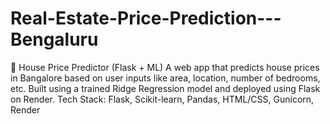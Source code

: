 # Real-Estate-Price-Prediction---Bengaluru
🏡 House Price Predictor (Flask + ML) A web app that predicts house prices in Bangalore based on user inputs like area, location, number of bedrooms, etc. Built using a trained Ridge Regression model and deployed using Flask on Render.  Tech Stack: Flask, Scikit-learn, Pandas, HTML/CSS, Gunicorn, Render
